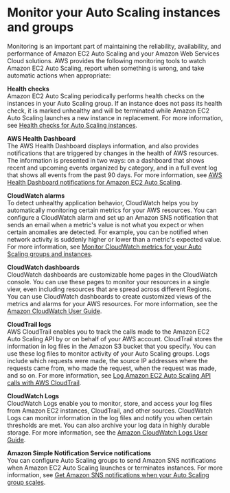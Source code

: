 # Monitor your Auto Scaling instances and groups<a name="as-monitoring-features"></a>

Monitoring is an important part of maintaining the reliability, availability, and performance of Amazon EC2 Auto Scaling and your Amazon Web Services Cloud solutions\. AWS provides the following monitoring tools to watch Amazon EC2 Auto Scaling, report when something is wrong, and take automatic actions when appropriate:

**Health checks**  
Amazon EC2 Auto Scaling periodically performs health checks on the instances in your Auto Scaling group\. If an instance does not pass its health check, it is marked unhealthy and will be terminated while Amazon EC2 Auto Scaling launches a new instance in replacement\. For more information, see [Health checks for Auto Scaling instances](ec2-auto-scaling-health-checks.md)\.

**AWS Health Dashboard**  
The AWS Health Dashboard displays information, and also provides notifications that are triggered by changes in the health of AWS resources\. The information is presented in two ways: on a dashboard that shows recent and upcoming events organized by category, and in a full event log that shows all events from the past 90 days\. For more information, see [AWS Health Dashboard notifications for Amazon EC2 Auto Scaling](monitoring-personal-health-dashboard.md)\.

**CloudWatch alarms**  
To detect unhealthy application behavior, CloudWatch helps you by automatically monitoring certain metrics for your AWS resources\. You can configure a CloudWatch alarm and set up an Amazon SNS notification that sends an email when a metric's value is not what you expect or when certain anomalies are detected\. For example, you can be notified when network activity is suddenly higher or lower than a metric's expected value\. For more information, see [Monitor CloudWatch metrics for your Auto Scaling groups and instances](ec2-auto-scaling-cloudwatch-monitoring.md)\.

**CloudWatch dashboards**  
CloudWatch dashboards are customizable home pages in the CloudWatch console\. You can use these pages to monitor your resources in a single view, even including resources that are spread across different Regions\. You can use CloudWatch dashboards to create customized views of the metrics and alarms for your AWS resources\. For more information, see the [Amazon CloudWatch User Guide](https://docs.aws.amazon.com/AmazonCloudWatch/latest/DeveloperGuide/)\.

**CloudTrail logs**  
AWS CloudTrail enables you to track the calls made to the Amazon EC2 Auto Scaling API by or on behalf of your AWS account\. CloudTrail stores the information in log files in the Amazon S3 bucket that you specify\. You can use these log files to monitor activity of your Auto Scaling groups\. Logs include which requests were made, the source IP addresses where the requests came from, who made the request, when the request was made, and so on\. For more information, see [Log Amazon EC2 Auto Scaling API calls with AWS CloudTrail](logging-using-cloudtrail.md)\.

**CloudWatch Logs**  
CloudWatch Logs enable you to monitor, store, and access your log files from Amazon EC2 instances, CloudTrail, and other sources\. CloudWatch Logs can monitor information in the log files and notify you when certain thresholds are met\. You can also archive your log data in highly durable storage\. For more information, see the [Amazon CloudWatch Logs User Guide](https://docs.aws.amazon.com/AmazonCloudWatch/latest/logs/)\.

**Amazon Simple Notification Service notifications**  
You can configure Auto Scaling groups to send Amazon SNS notifications when Amazon EC2 Auto Scaling launches or terminates instances\. For more information, see [Get Amazon SNS notifications when your Auto Scaling group scales](ec2-auto-scaling-sns-notifications.md)\. 